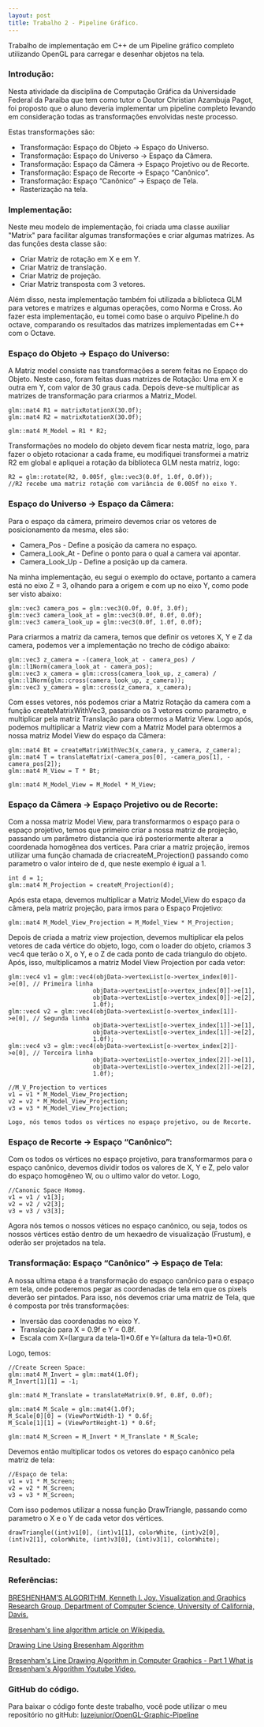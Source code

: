 ```yaml
---
layout: post
title: Trabalho 2 - Pipeline Gráfico.
---
```


Trabalho de implementação em C++ de um Pipeline gráfico completo utilizando OpenGL para carregar e desenhar objetos na tela.

### Introdução:

Nesta atividade da disciplina de Computação Gráfica da Universidade Federal da Paraiba que tem como tutor o Doutor Christian Azambuja Pagot, foi proposto que o aluno deveria implementar um pipeline completo levando em consideração todas as transformações envolvidas neste processo.

Estas transformações são:
* Transformação: Espaço do Objeto → Espaço do Universo.
* Transformação: Espaço do Universo → Espaço da Câmera.
* Transformação: Espaço da Câmera → Espaço Projetivo ou de Recorte.
* Transformação: Espaço de Recorte → Espaço “Canônico”.
* Transformação: Espaço “Canônico” → Espaço de Tela.
* Rasterização na tela.

### Implementação:

Neste meu modelo de implementação, foi criada uma classe auxiliar "Matrix" para facilitar algumas transformações e criar algumas matrizes. As das funções desta classe são:
* Criar Matriz de rotação em X e em Y.
* Criar Matriz de translação.
* Criar Matriz de projeção.
* Criar Matriz transposta com 3 vetores.

Além disso, nesta implementação também foi utilizada a biblioteca GLM para vetores e matrizes e algumas operações, como Norma e Cross.
Ao fazer esta implementação, eu tomei como base o arquivo Pipeline.h do octave, comparando os resultados das matrizes implementadas em C++ com o Octave.

### Espaço do Objeto → Espaço do Universo:

A Matriz model consiste nas transformações a serem feitas no Espaço do Objeto. Neste caso, foram feitas duas matrizes de Rotação: Uma em X e outra em Y, com valor de 30 graus cada. Depois deve-se multiplicar as matrizes de transformação para criarmos a Matriz_Model.

	glm::mat4 R1 = matrixRotationX(30.0f);
	glm::mat4 R2 = matrixRotationX(30.0f);

	glm::mat4 M_Model = R1 * R2;

Transformações no modelo do objeto devem ficar nesta matriz, logo, para fazer o objeto rotacionar a cada frame, eu modifiquei transformei a matriz R2 em global e apliquei a rotação da biblioteca GLM nesta matriz, logo:

	R2 = glm::rotate(R2, 0.005f, glm::vec3(0.0f, 1.0f, 0.0f));
	//R2 recebe uma matriz rotação com variância de 0.005f no eixo Y.

### Espaço do Universo → Espaço da Câmera:

Para o espaço da câmera, primeiro devemos criar os vetores de posicionamento da mesma, eles são: 
* Camera_Pos - Define a posição da camera no espaço.
* Camera_Look_At - Define o ponto para o qual a camera vai apontar.
* Camera_Look_Up - Define a posição up da camera.

Na minha implementação, eu segui o exemplo do octave, portanto a camera está no eixo Z = 3, olhando para a origem e com up no eixo Y, como pode ser visto abaixo:
	
	glm::vec3 camera_pos = glm::vec3(0.0f, 0.0f, 3.0f);
	glm::vec3 camera_look_at = glm::vec3(0.0f, 0.0f, 0.0f);
	glm::vec3 camera_look_up = glm::vec3(0.0f, 1.0f, 0.0f);

Para criarmos a matriz da camera, temos que definir os vetores X, Y e Z da camera, podemos ver a implementação no trecho de código abaixo:

	glm::vec3 z_camera = -(camera_look_at - camera_pos) / glm::l1Norm(camera_look_at - camera_pos);
	glm::vec3 x_camera = glm::cross(camera_look_up, z_camera) / glm::l1Norm(glm::cross(camera_look_up, z_camera));
	glm::vec3 y_camera = glm::cross(z_camera, x_camera);

Com esses vetores, nós podemos criar a Matriz Rotação da camera com a função createMatrixWithVec3, passando os 3 vetores como parametro, e multiplicar pela matriz Translação para obtermos a Matriz View. Logo após, podemos multiplicar a Matriz view com a Matriz Model para obtermos a nossa matriz Model View do espaço da Câmera:

	glm::mat4 Bt = createMatrixWithVec3(x_camera, y_camera, z_camera);
	glm::mat4 T = translateMatrix(-camera_pos[0], -camera_pos[1], -camera_pos[2]);
	glm::mat4 M_View = T * Bt;

	glm::mat4 M_Model_View = M_Model * M_View;


### Espaço da Câmera → Espaço Projetivo ou de Recorte:

Com a nossa matriz Model View, para transformarmos o espaço para o espaço projetivo, temos que primeiro criar a nossa matriz de projeção, passando um parâmetro distancia que irá posteriormente alterar a coordenada homogênea dos vertices. Para criar a matriz projeção, iremos utilizar uma função chamada de criacreateM_Projection() passando como parametro o valor inteiro de d, que neste exemplo é igual a 1.

	int d = 1;
	glm::mat4 M_Projection = createM_Projection(d);

Após esta etapa, devemos multiplicar a Matriz Model_View do espaço da câmera, pela matriz projeção, para irmos para o Espaço Projetivo:

	glm::mat4 M_Model_View_Projection = M_Model_View * M_Projection;

Depois de criada a matriz view projection, devemos multiplicar ela pelos vetores de cada vértice do objeto, logo, com o loader do objeto, criamos 3 vec4 que terão o X, o Y, e o Z de cada ponto de cada triangulo do objeto. Após, isso, multiplicamos a matriz Model View Projection por cada vetor:

	glm::vec4 v1 = glm::vec4(objData->vertexList[o->vertex_index[0]]->e[0], // Primeira linha
  							objData->vertexList[o->vertex_index[0]]->e[1],
  							objData->vertexList[o->vertex_index[0]]->e[2], 
	 						1.0f);
  	glm::vec4 v2 = glm::vec4(objData->vertexList[o->vertex_index[1]]->e[0], // Segunda linha
  							objData->vertexList[o->vertex_index[1]]->e[1],
  							objData->vertexList[o->vertex_index[1]]->e[2], 
 							1.0f);
 	glm::vec4 v3 = glm::vec4(objData->vertexList[o->vertex_index[2]]->e[0], // Terceira linha
 							objData->vertexList[o->vertex_index[2]]->e[1],
 							objData->vertexList[o->vertex_index[2]]->e[2], 
 							1.0f);

  	//M_V_Projection to vertices
  	v1 = v1 * M_Model_View_Projection;
  	v2 = v2 * M_Model_View_Projection;
  	v3 = v3 * M_Model_View_Projection;

  	Logo, nós temos todos os vértices no espaço projetivo, ou de Recorte.

### Espaço de Recorte → Espaço “Canônico”:

Com os todos os vértices no espaço projetivo, para transformarmos para o espaço canônico, devemos dividir todos os valores de X, Y e Z, pelo valor do espaço homogêneo W, ou o ultimo valor do vetor. Logo,

	//Canonic Space Homog.
  	v1 = v1 / v1[3];
  	v2 = v2 / v2[3];
  	v3 = v3 / v3[3];

Agora nós temos o nossos vétices no espaço canônico, ou seja, todos os nossos vértices estão dentro de um hexaedro de visualização (Frustum), e oderão ser projetados na tela.

### Transformação: Espaço “Canônico” → Espaço de Tela:

A nossa ultima etapa é a transformação do espaço canônico para o espaço em tela, onde poderemos pegar as coordenadas de tela em que os pixels deverão ser pintados.
Para isso, nós devemos criar uma matriz de Tela, que é composta por três transformações:
* Inversão das coordenadas no eixo Y.
* Translação para X = 0.9f e Y = 0.8f.
* Escala com X=(largura da tela-1)*0.6f e Y=(altura da tela-1)*0.6f.

Logo, temos:

	//Create Screen Space:
	glm::mat4 M_Invert = glm::mat4(1.0f);
	M_Invert[1][1] = -1;

	glm::mat4 M_Translate = translateMatrix(0.9f, 0.8f, 0.0f);

	glm::mat4 M_Scale = glm::mat4(1.0f);
	M_Scale[0][0] = (ViewPortWidth-1) * 0.6f;
	M_Scale[1][1] = (ViewPortHeight-1) * 0.6f;

	glm::mat4 M_Screen = M_Invert * M_Translate * M_Scale;

Devemos então multiplicar todos os vetores do espaço canônico pela matriz de tela:

	//Espaço de tela:
  	v1 = v1 * M_Screen;
  	v2 = v2 * M_Screen;
  	v3 = v3 * M_Screen;

Com isso podemos utilizar a nossa função DrawTriangle, passando como parametro o X e o Y de cada vetor dos vértices.

	drawTriangle((int)v1[0], (int)v1[1], colorWhite, (int)v2[0], (int)v2[1], colorWhite, (int)v3[0], (int)v3[1], colorWhite);

### Resultado:



### Referências:

[BRESHENHAM’S ALGORITHM, Kenneth I. Joy. Visualization and Graphics Research Group, Department of Computer Science, University of California, Davis.](http://graphics.idav.ucdavis.edu/education/GraphicsNotes/Bresenhams-Algorithm.pdf)

[Bresenham's line algorithm article on Wikipedia.](https://en.wikipedia.org/wiki/Bresenham's_line_algorithm)

[Drawing Line Using Bresenham Algorithm](http://tech-algorithm.com/articles/drawing-line-using-bresenham-algorithm/)

[Bresenham's Line Drawing Algorithm in Computer Graphics - Part 1 What is Bresenham's Algorithm Youtube Video.](https://www.youtube.com/watch?v=5NV7HDI4xWk)

### GitHub do código.

Para baixar o código fonte deste trabalho, você pode utilizar o meu repositório no gitHub: [luzejunior/OpenGL-Graphic-Pipeline](https://github.com/luzejunior/OpenGL-Graphic-Pipeline)
